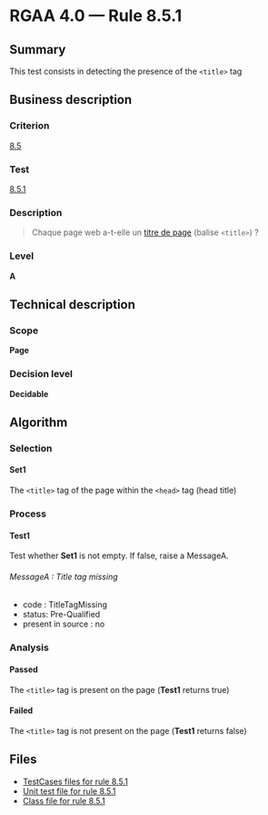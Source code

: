 # RGAA 4.0 — Rule 8.5.1

## Summary

This test consists in detecting the presence of the `<title>` tag

## Business description

### Criterion

[8.5](https://www.numerique.gouv.fr/publications/rgaa-accessibilite/methode/criteres/#crit-8-5)

### Test

[8.5.1](https://www.numerique.gouv.fr/publications/rgaa-accessibilite/methode/criteres/#test-8-5-1)

### Description

> Chaque page web a-t-elle un [titre de page](https://www.numerique.gouv.fr/publications/rgaa-accessibilite/methode/glossaire/#titre-de-page) (balise `<title>`) ?

### Level

**A**


## Technical description

### Scope

**Page**

### Decision level

**Decidable**

## Algorithm

### Selection

#### Set1

The `<title>` tag of the page within the `<head>` tag (head title)

### Process

#### Test1

Test whether **Set1** is not empty. If false, raise a MessageA.

###### MessageA : Title tag missing

-   code : TitleTagMissing
-   status: Pre-Qualified
-   present in source : no

### Analysis

#### Passed

The `<title>` tag is present on the page (**Test1** returns true)

#### Failed

The `<title>` tag is not present on the page (**Test1** returns false)



## Files

- [TestCases files for rule 8.5.1](https://gitlab.com/asqatasun/Asqatasun/-/tree/master/rules/rules-rgaa4.0/src/test/resources/testcases/rgaa40/Rgaa40Rule080501/)
- [Unit test file for rule 8.5.1](https://gitlab.com/asqatasun/Asqatasun/-/blob/master/rules/rules-rgaa4.0/src/test/java/org/asqatasun/rules/rgaa40/Rgaa40Rule080501Test.java)
- [Class file for rule 8.5.1](https://gitlab.com/asqatasun/Asqatasun/-/blob/master/rules/rules-rgaa4.0/src/main/java/org/asqatasun/rules/rgaa40/Rgaa40Rule080501.java)


